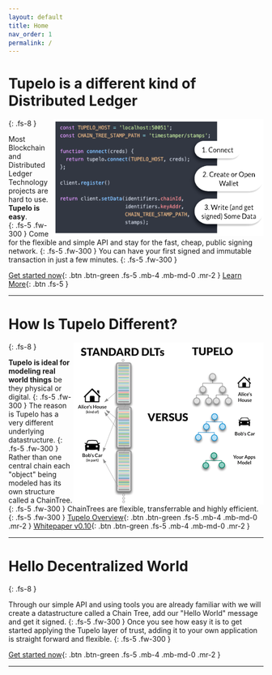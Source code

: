```yaml
---
layout: default
title: Home
nav_order: 1
permalink: /
---
```

# Tupelo is a different kind of Distributed Ledger
{: .fs-8 }
<img style="float: right; width:415px;height:231px;" src="assets/images/code_sample.png">

Most Blockchain and Distributed Ledger Technology projects are hard to use.
**Tupelo is easy**.  
{: .fs-5 .fw-300 }
Come for the flexible and simple API and stay for the fast, cheap, public signing network.
{: .fs-5 .fw-300 }
You can have your first signed and immutable transaction in just a few minutes.
{: .fs-5 .fw-300 }

[Get started now](/tutorials/hello_world){: .btn .btn-green .fs-5 .mb-4 .mb-md-0 .mr-2 }
[Learn More](platform_documentation){: .btn .fs-5 }

***

# How Is Tupelo Different?
{: .fs-8 }
<img style="float: right; width:375;height:320px; padding:10;" src="assets/images/howistupelodifferent.png">

**Tupelo is ideal for modeling real world things** be they physical or digital.
{: .fs-5 .fw-300 }
The reason is Tupelo has a very different underlying datastructure.
{: .fs-5 .fw-300 }
Rather than one central chain each "object" being modeled has its own structure called a ChainTree.  
{: .fs-5 .fw-300 }
ChainTrees are flexible, transferrable and highly efficient.
{: .fs-5 .fw-300 }
[Tupelo Overview](docs/litepaper){: .btn .btn-green .fs-5 .mb-4 .mb-md-0 .mr-2 }
[Whitepaper v0.10](docs/whitepaper){: .btn .btn-green .fs-5 .mb-4 .mb-md-0 .mr-2 }

***

# Hello Decentralized World
{: .fs-8 }

Through our simple API and using tools you are already familiar with we will
create a datastructure called a Chain Tree, add our "Hello World" message
and get it signed.
{: .fs-5 .fw-300 }
Once you see how easy it is to get started applying the Tupelo layer of trust,
adding it to your own application is straight forward and flexible.
{: .fs-5 .fw-300 }

[Get started now](/tutorials/hello_world){: .btn .btn-green .fs-5 .mb-4 .mb-md-0 .mr-2 }

***
